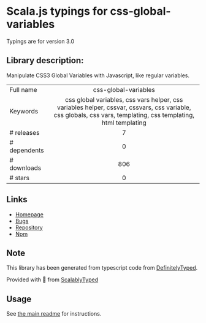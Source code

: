 
# Scala.js typings for css-global-variables

Typings are for version 3.0

## Library description:
Manipulate CSS3 Global Variables with Javascript, like regular variables.

|                    |                 |
| ------------------ | :-------------: |
| Full name          | css-global-variables |
| Keywords           | css global variables, css vars helper, css variables helper, cssvar, cssvars, css variable, css globals, css vars, templating, css templating, html templating |
| # releases         | 7 |
| # dependents       | 0 |
| # downloads        | 806 |
| # stars            | 0 |

## Links
- [Homepage](https://github.com/colxi/css-global-variables#readme)
- [Bugs](https://github.com/colxi/css-global-variables/issues)
- [Repository](https://github.com/colxi/css-global-variables)
- [Npm](https://www.npmjs.com/package/css-global-variables)
    


## Note
This library has been generated from typescript code from [DefinitelyTyped](https://definitelytyped.org).

Provided with :purple_heart: from [ScalablyTyped](https://github.com/oyvindberg/ScalablyTyped)

## Usage
See [the main readme](../../readme.md) for instructions.


